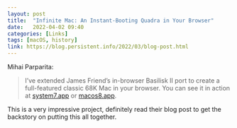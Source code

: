 ```yaml
---
layout: post
title:  "Infinite Mac: An Instant-Booting Quadra in Your Browser"
date:   2022-04-02 09:40
categories: [Links]
tags: [macOS, history]
link: https://blog.persistent.info/2022/03/blog-post.html
---
```


Mihai Parparita:

>I’ve extended James Friend’s in-browser Basilisk II port to create a full-featured classic 68K Mac in your browser. You can see it in action at [system7.app](https://system7.app/) or [macos8.app](https://macos8.app/).

This is a very impressive project, definitely read their blog post to get the backstory on putting this all together.
